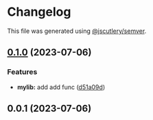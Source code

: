 # Changelog

This file was generated using [@jscutlery/semver](https://github.com/jscutlery/semver).

## [0.1.0](https://github.com/XIIKJIIX/nxrust/compare/mylib-0.0.1...mylib-0.1.0) (2023-07-06)


### Features

* **mylib:** add add func ([d51a09d](https://github.com/XIIKJIIX/nxrust/commit/d51a09d08a36ab28bed8996386aa9a68bda782f3))

## 0.0.1 (2023-07-06)
